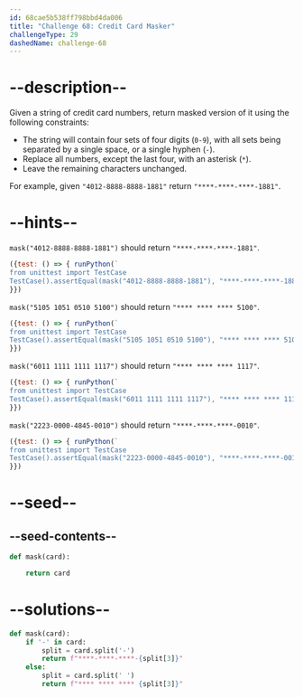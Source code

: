 ```yaml
---
id: 68cae5b538ff798bbd4da006
title: "Challenge 68: Credit Card Masker"
challengeType: 29
dashedName: challenge-68
---
```


# --description--

Given a string of credit card numbers, return masked version of it using the following constraints:

- The string will contain four sets of four digits (`0-9`), with all sets being separated by a single space, or a single hyphen (`-`).
- Replace all numbers, except the last four, with an asterisk (`*`).
- Leave the remaining characters unchanged.

For example, given `"4012-8888-8888-1881"` return `"****-****-****-1881"`.

# --hints--

`mask("4012-8888-8888-1881")` should return `"****-****-****-1881"`.

```js
({test: () => { runPython(`
from unittest import TestCase
TestCase().assertEqual(mask("4012-8888-8888-1881"), "****-****-****-1881")`)
}})
```

`mask("5105 1051 0510 5100")` should return `"**** **** **** 5100"`.

```js
({test: () => { runPython(`
from unittest import TestCase
TestCase().assertEqual(mask("5105 1051 0510 5100"), "**** **** **** 5100")`)
}})
```

`mask("6011 1111 1111 1117")` should return `"**** **** **** 1117"`.

```js
({test: () => { runPython(`
from unittest import TestCase
TestCase().assertEqual(mask("6011 1111 1111 1117"), "**** **** **** 1117")`)
}})
```

`mask("2223-0000-4845-0010")` should return `"****-****-****-0010"`.

```js
({test: () => { runPython(`
from unittest import TestCase
TestCase().assertEqual(mask("2223-0000-4845-0010"), "****-****-****-0010")`)
}})
```

# --seed--

## --seed-contents--

```py
def mask(card):

    return card
```

# --solutions--

```py
def mask(card):
    if '-' in card:
        split = card.split('-')
        return f"****-****-****-{split[3]}"
    else:
        split = card.split(' ')
        return f"**** **** **** {split[3]}"
```

